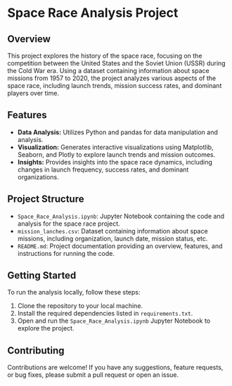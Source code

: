 # Space Race Analysis Project

## Overview
This project explores the history of the space race, focusing on the competition between the United States and the Soviet Union (USSR) during the Cold War era. Using a dataset containing information about space missions from 1957 to 2020, the project analyzes various aspects of the space race, including launch trends, mission success rates, and dominant players over time.

## Features
- **Data Analysis:** Utilizes Python and pandas for data manipulation and analysis.
- **Visualization:** Generates interactive visualizations using Matplotlib, Seaborn, and Plotly to explore launch trends and mission outcomes.
- **Insights:** Provides insights into the space race dynamics, including changes in launch frequency, success rates, and dominant organizations.

## Project Structure
- `Space_Race_Analysis.ipynb`: Jupyter Notebook containing the code and analysis for the space race project.
- `mission_lanches.csv`: Dataset containing information about space missions, including organization, launch date, mission status, etc.
- `README.md`: Project documentation providing an overview, features, and instructions for running the code.

## Getting Started
To run the analysis locally, follow these steps:
1. Clone the repository to your local machine.
2. Install the required dependencies listed in `requirements.txt`.
3. Open and run the `Space_Race_Analysis.ipynb` Jupyter Notebook to explore the project.

## Contributing
Contributions are welcome! If you have any suggestions, feature requests, or bug fixes, please submit a pull request or open an issue.
